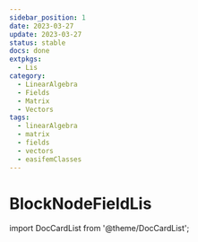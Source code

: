 ```yaml
---
sidebar_position: 1
date: 2023-03-27
update: 2023-03-27
status: stable
docs: done
extpkgs:
  - Lis
category:
  - LinearAlgebra
  - Fields
  - Matrix
  - Vectors
tags:
  - linearAlgebra
  - matrix
  - fields
  - vectors
  - easifemClasses
---
```


# BlockNodeFieldLis

import DocCardList from '@theme/DocCardList';

<DocCardList />
